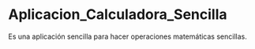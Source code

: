 # Aplicacion_Calculadora_Sencilla
 Es una aplicación sencilla para hacer operaciones matemáticas sencillas.
